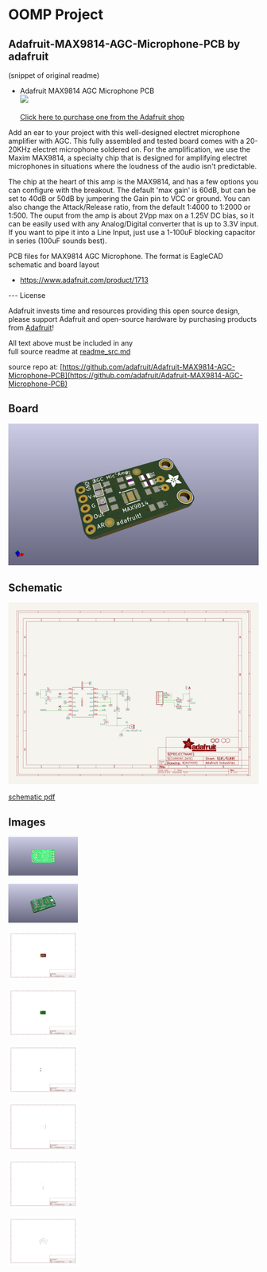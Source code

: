 # OOMP Project  
## Adafruit-MAX9814-AGC-Microphone-PCB  by adafruit  
  
(snippet of original readme)  
  
- Adafruit MAX9814 AGC Microphone PCB  
<a href="http://www.adafruit.com/products/1713"><img src="assets/image.jpg?raw=true" width="500px"><br/>  
Click here to purchase one from the Adafruit shop</a>  
  
Add an ear to your project with this well-designed electret microphone amplifier with AGC. This fully assembled and tested board comes with a 20-20KHz electret microphone soldered on. For the amplification, we use the Maxim MAX9814, a specialty chip that is designed for amplifying electret microphones in situations where the loudness of the audio isn't predictable.  
  
The chip at the heart of this amp is the MAX9814, and has a few options you can configure with the breakout. The default 'max gain' is 60dB, but can be set to 40dB or 50dB by jumpering the Gain pin to VCC or ground. You can also change the Attack/Release ratio, from the default 1:4000 to 1:2000 or 1:500. The ouput from the amp is about 2Vpp max on a 1.25V DC bias, so it can be easily used with any Analog/Digital converter that is up to 3.3V input. If you want to pipe it into a Line Input, just use a 1-100uF blocking capacitor in series (100uF sounds best).  
  
PCB files for MAX9814 AGC Microphone. The format is EagleCAD schematic and board layout  
  
- https://www.adafruit.com/product/1713  
  
--- License  
  
Adafruit invests time and resources providing this open source design, please support Adafruit and open-source hardware by purchasing products from [Adafruit](https://www.adafruit.com)!  
  
All text above must be included in any   
  full source readme at [readme_src.md](readme_src.md)  
  
source repo at: [https://github.com/adafruit/Adafruit-MAX9814-AGC-Microphone-PCB](https://github.com/adafruit/Adafruit-MAX9814-AGC-Microphone-PCB)  
## Board  
  
[![working_3d.png](working_3d_600.png)](working_3d.png)  
## Schematic  
  
[![working_schematic.png](working_schematic_600.png)](working_schematic.png)  
  
[schematic pdf](working_schematic.pdf)  
## Images  
  
[![working_3D_bottom.png](working_3D_bottom_140.png)](working_3D_bottom.png)  
  
[![working_3D_top.png](working_3D_top_140.png)](working_3D_top.png)  
  
[![working_assembly_page_01.png](working_assembly_page_01_140.png)](working_assembly_page_01.png)  
  
[![working_assembly_page_02.png](working_assembly_page_02_140.png)](working_assembly_page_02.png)  
  
[![working_assembly_page_03.png](working_assembly_page_03_140.png)](working_assembly_page_03.png)  
  
[![working_assembly_page_04.png](working_assembly_page_04_140.png)](working_assembly_page_04.png)  
  
[![working_assembly_page_05.png](working_assembly_page_05_140.png)](working_assembly_page_05.png)  
  
[![working_assembly_page_06.png](working_assembly_page_06_140.png)](working_assembly_page_06.png)  
